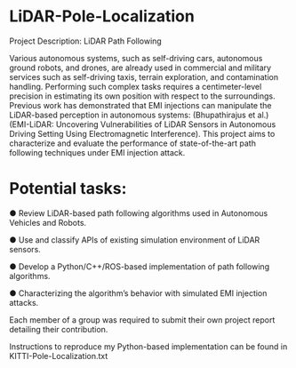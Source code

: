 # LiDAR-Pole-Localization
Project Description: LiDAR Path Following

Various autonomous systems, such as self-driving cars, autonomous ground robots, and
drones, are already used in commercial and military services such as self-driving taxis,
terrain exploration, and contamination handling. Performing such complex tasks requires
a centimeter-level precision in estimating its own position with respect to the
surroundings. Previous work has demonstrated that EMI injections can manipulate the LiDAR-based
perception in autonomous systems: (Bhupathirajus et al.) (EMI-LiDAR: Uncovering
Vulnerabilities of LiDAR Sensors in Autonomous Driving Setting Using Electromagnetic
Interference). This project aims to characterize and evaluate the performance of state-of-the-art path
following techniques under EMI injection attack.

Potential tasks:
=================
● Review LiDAR-based path following algorithms used in Autonomous Vehicles and
Robots.

● Use and classify APIs of existing simulation environment of LiDAR sensors.

● Develop a Python/C++/ROS-based implementation of path following algorithms.

● Characterizing the algorithm’s behavior with simulated EMI injection attacks.

Each member of a group was required to submit their own project report detailing their contribution.

Instructions to reproduce my Python-based implementation can be found in KITTI-Pole-Localization.txt
